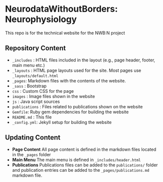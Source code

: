# NeurodataWithoutBorders: Neurophysiology

This repo is for the technical website for the NWB:N project

## Repository Content

* ``_includes`` : HTML files included in the layout (e.g., page header, footer, main menu etc.)
* ``_layouts`` : HTML page layouts used for the site. Most pages use ``_layouts/default.html``
* ``_pages``: Markdown files with the contents of the website. 
* ``_sass`` : Bootstrap
* ``css`` : Custom CSS for the page
* ``images`` : Image files shown in the website
* ``js`` : Java script sources
* ``publications`` : Files related to publications shown on the website
* ``Gemfile``: Ruby gem dependencies for building the website
* ``README.md`` : This file
* ``_config.yml``: Jekyll setup for building the website

## Updating Content

* **Page Content** All page content is defined in the markdown files located in the ``_pages`` folder
* **Main Menu** The main menu is defined in ``_includes/header.html``
* **Publications** Publications files can be added to the ``publications/`` folder and publication entries can be added to the ``_pages/publications.md`` markdown file. 
